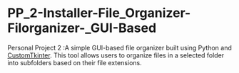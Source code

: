 # PP_2-Installer-File_Organizer-Filorganizer-_GUI-Based
Personal Project 2 :A simple GUI-based file organizer built using Python and [CustomTkinter](https://github.com/TomSchimansky/CustomTkinter). This tool allows users to organize files in a selected folder into subfolders based on their file extensions.
